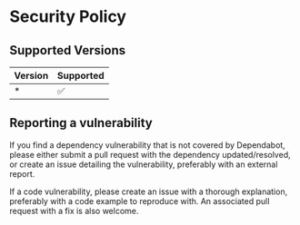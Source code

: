# Security Policy

## Supported Versions

| Version | Supported          |
| ------- | ------------------ |
| * | :white_check_mark: |

## Reporting a vulnerability

If you find a dependency vulnerability that is not covered by Dependabot, 
please either submit a pull request with the dependency updated/resolved, 
or create an issue detailing the vulnerability, preferably with an external report.

If a code vulnerability, please create an issue with a thorough explanation,
preferably with a code example to reproduce with. An associated pull request 
with a fix is also welcome.
